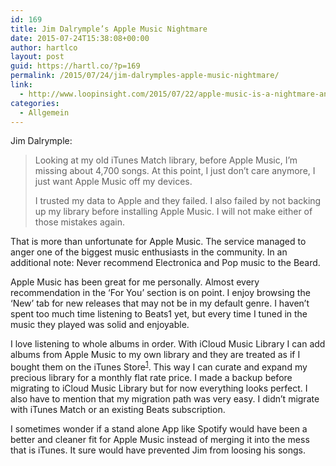 ```yaml
---
id: 169
title: Jim Dalrymple’s Apple Music Nightmare
date: 2015-07-24T15:38:08+00:00
author: hartlco
layout: post
guid: https://hartl.co/?p=169
permalink: /2015/07/24/jim-dalrymples-apple-music-nightmare/
link:
  - http://www.loopinsight.com/2015/07/22/apple-music-is-a-nightmare-and-im-done-with-it/
categories:
  - Allgemein
---
```

Jim Dalrymple:

> Looking at my old iTunes Match library, before Apple Music, I’m missing about 4,700 songs. At this point, I just don’t care anymore, I just want Apple Music off my devices.
> 
> I trusted my data to Apple and they failed. I also failed by not backing up my library before installing Apple Music. I will not make either of those mistakes again. 

That is more than unfortunate for Apple Music. The service managed to anger one of the biggest music enthusiasts in the community. In an additional note: Never recommend Electronica and Pop music to the Beard.

Apple Music has been great for me personally. Almost every recommendation in the ‘For You’ section is on point. I enjoy browsing the ‘New’ tab for new releases that may not be in my default genre. I haven’t spent too much time listening to Beats1 yet, but every time I tuned in the music they played was solid and enjoyable.

I love listening to whole albums in order. With iCloud Music Library I can add albums from Apple Music to my own library and they are treated as if I bought them on the iTunes Store<sup id="fnref-169-1"><a href="#fn-169-1">1</a></sup>. This way I can curate and expand my precious library for a monthly flat rate price. I made a backup before migrating to iCloud Music Library but for now everything looks perfect. I also have to mention that my migration path was very easy. I didn’t migrate with iTunes Match or an existing Beats subscription.

I sometimes wonder if a stand alone App like Spotify would have been a better and cleaner fit for Apple Music instead of merging it into the mess that is iTunes. It sure would have prevented Jim from loosing his songs.
